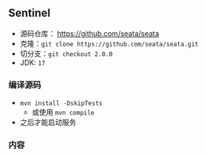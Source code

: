 ## Sentinel
- 源码仓库： https://github.com/seata/seata
- 克隆：`git clone https://github.com/seata/seata.git `
- 切分支：`git checkout 2.0.0`
- JDK: `17`

### 编译源码
- `mvn install -DskipTests`
  - 或使用 `mvn compile`
- 之后才能启动服务

### 内容